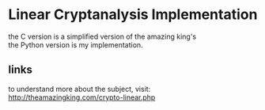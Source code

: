 # Linear Cryptanalysis Implementation

the C version is a simplified version of the amazing king's<br>
the Python version is my implementation.

## links
to understand more about the subject, visit: <br>
http://theamazingking.com/crypto-linear.php
